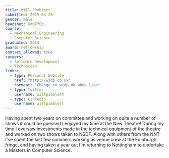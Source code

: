 ```yaml
---
title: Will Pimblett
submitted: 2015-04-26
gender: male
headshot: XdDTfCb
course:
  - Mechanical Engineering
  - Computer Science
graduated: 2014
award: Fellowship
contact_allowed: true
careers:
  - Software Development
  - Technician
links:
  - type: Personal Website
    href: "http://wjdp.co.uk"
    comment: "Change to wjdp.uk when live"
  - type: Twitter
    username: willpimblett
  - type: LinkedIn
    username: willpimblett
---
```


Having spent two years on committee and working on quite a number of shows it could be guessed I enjoyed my time at the New Theatre! During my time I oversaw investments made in the technical equipment of the theatre and worked on two shows taken to NSDF. Along with others from the NNT I've spent the last few summers working as venue crew at the Edinburgh fringe, and having taken a year out I'm returning to Nottingham to undertake a Masters in Computer Science.
